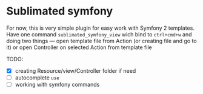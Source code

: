 # Sublimated symfony

For now, this is very simple plugin for easy work with Symfony 2 templates.
Have one command `sublimated_symfony_view` wich bind to `ctrl+cmd+w` and doing
two things — open template file from Action (or creating file and go to it) or
open Controller on selected Action from template file

TODO:
- [x] creating Resource/view/Controller folder if need
- [ ] autocomplete `use`
- [ ] working with symfony commands